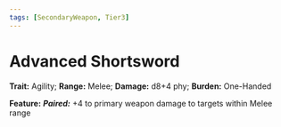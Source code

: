 ```yaml
---
tags: [SecondaryWeapon, Tier3]
---
```

# Advanced Shortsword

**Trait:** Agility; **Range:** Melee; **Damage:** d8+4 phy; **Burden:** One-Handed

**Feature:** ***Paired:*** +4 to primary weapon damage to targets within Melee range

